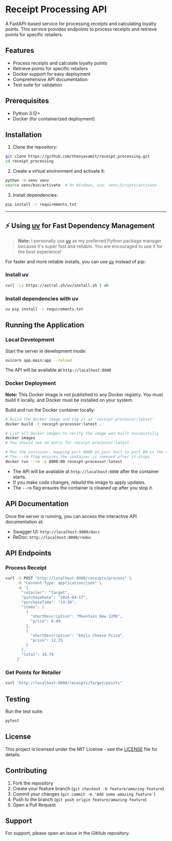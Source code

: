 # Receipt Processing API

A FastAPI-based service for processing receipts and calculating loyalty points. This service provides endpoints to process receipts and retrieve points for specific retailers.

## Features

- Process receipts and calculate loyalty points
- Retrieve points for specific retailers
- Docker support for easy deployment
- Comprehensive API documentation
- Test suite for validation

## Prerequisites

- Python 3.12+
- Docker (for containerized deployment)

## Installation

1. Clone the repository:
```bash
git clone https://github.com/thevyasamit/receipt_processing.git
cd receipt_processing
```

2. Create a virtual environment and activate it:
```bash
python -m venv venv
source venv/bin/activate  # On Windows, use: venv\Scripts\activate
```

3. Install dependencies:
```bash
pip install -r requirements.txt
```

---

## ⚡️ Using [uv](https://github.com/astral-sh/uv) for Fast Dependency Management

> **Note:** I personally use [uv](https://github.com/astral-sh/uv) as my preferred Python package manager because it's super fast and reliable. You are encouraged to use it for the best experience!

For faster and more reliable installs, you can use [uv](https://github.com/astral-sh/uv) instead of pip:

### Install uv
```bash
curl -Ls https://astral.sh/uv/install.sh | sh
```

### Install dependencies with uv
```bash
uv pip install -r requirements.txt
```

## Running the Application

### Local Development

Start the server in development mode:
```bash
uvicorn app.main:app --reload
```

The API will be available at `http://localhost:8000`

### Docker Deployment

**Note:** This Docker image is not published to any Docker registry. You must build it locally, and Docker must be installed on your system.

Build and run the Docker container locally:
```bash
# Build the Docker image and tag it as 'receipt-processor:latest'
docker build -t receipt-processor:latest .

# List all Docker images to verify the image was built successfully
docker images
# You should see an entry for receipt-processor:latest

# Run the container, mapping port 8000 on your host to port 80 in the container
# The --rm flag ensures the container is removed after it stops
docker run --rm -p 8000:80 receipt-processor:latest
```

- The API will be available at `http://localhost:8000` after the container starts.
- If you make code changes, rebuild the image to apply updates.
- The `--rm` flag ensures the container is cleaned up after you stop it.

## API Documentation

Once the server is running, you can access the interactive API documentation at:
- Swagger UI: `http://localhost:8000/docs`
- ReDoc: `http://localhost:8000/redoc`

## API Endpoints

### Process Receipt
```bash
curl -X POST "http://localhost:8000/receipts/process" \
     -H "Content-Type: application/json" \
     -d '{
       "retailer": "Target",
       "purchaseDate": "2024-04-17",
       "purchaseTime": "14:30",
       "items": [
         {
           "shortDescription": "Mountain Dew 12PK",
           "price": 6.49
         },
         {
           "shortDescription": "Emils Cheese Pizza",
           "price": 12.25
         }
       ],
       "total": 18.74
     }'
```

### Get Points for Retailer
```bash
curl "http://localhost:8000/receipts/Target/points"
```

## Testing

Run the test suite:
```bash
pytest
```

## License

This project is licensed under the MIT License - see the [LICENSE](LICENSE) file for details.

## Contributing

1. Fork the repository
2. Create your feature branch (`git checkout -b feature/amazing-feature`)
3. Commit your changes (`git commit -m 'Add some amazing feature'`)
4. Push to the branch (`git push origin feature/amazing-feature`)
5. Open a Pull Request

## Support

For support, please open an issue in the GitHub repository. 